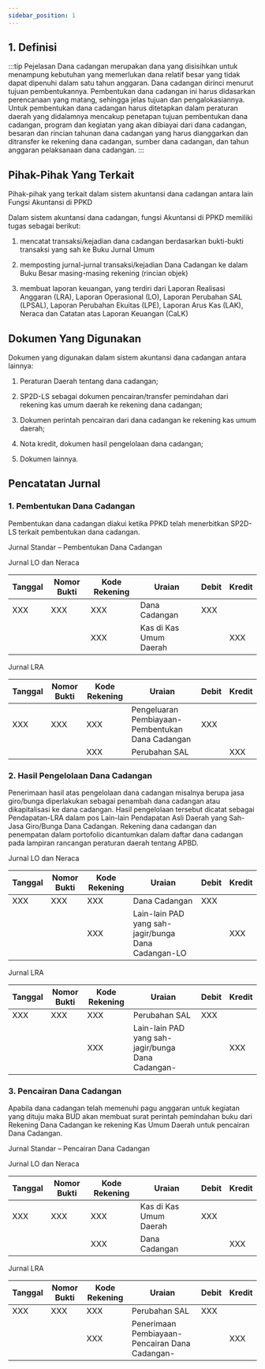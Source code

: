 ```yaml
--- 
sidebar_position: 1 
---
```


## 1. Definisi 
:::tip Pejelasan
Dana cadangan merupakan dana yang disisihkan untuk menampung kebutuhan
yang memerlukan dana relatif besar yang tidak dapat dipenuhi dalam satu
tahun anggaran. Dana cadangan dirinci menurut tujuan pembentukannya.
Pembentukan dana cadangan ini harus didasarkan perencanaan yang matang,
sehingga jelas tujuan dan pengalokasiannya. Untuk pembentukan dana
cadangan harus ditetapkan dalam peraturan daerah yang didalamnya
mencakup penetapan tujuan pembentukan dana cadangan, program dan
kegiatan yang akan dibiayai dari dana cadangan, besaran dan rincian
tahunan dana cadangan yang harus dianggarkan dan ditransfer ke rekening
dana cadangan, sumber dana cadangan, dan tahun anggaran pelaksanaan dana
cadangan.
:::
## Pihak-Pihak Yang Terkait 

Pihak-pihak yang terkait dalam sistem akuntansi dana cadangan antara
lain Fungsi Akuntansi di PPKD

Dalam sistem akuntansi dana cadangan, fungsi Akuntansi di PPKD memiliki
tugas sebagai berikut:

1.  mencatat transaksi/kejadian dana cadangan berdasarkan bukti-bukti
    transaksi yang sah ke Buku Jurnal Umum

2.  memposting jurnal-jurnal transaksi/kejadian Dana Cadangan ke dalam
    Buku Besar masing-masing rekening (rincian objek)

3.  membuat laporan keuangan, yang terdiri dari Laporan Realisasi
    Anggaran (LRA), Laporan Operasional (LO), Laporan Perubahan SAL
    (LPSAL), Laporan Perubahan Ekuitas (LPE), Laporan Arus Kas (LAK),
    Neraca dan Catatan atas Laporan Keuangan (CaLK)

## Dokumen Yang Digunakan 

Dokumen yang digunakan dalam sistem akuntansi dana cadangan antara
lainnya:

1.  Peraturan Daerah tentang dana cadangan;

2.  SP2D-LS sebagai dokumen pencairan/transfer pemindahan dari
    rekening kas umum daerah ke rekening dana cadangan;

3.  Dokumen perintah pencairan dari dana cadangan ke rekening kas umum
    daerah;

4.  Nota kredit, dokumen hasil pengelolaan dana cadangan;

5.  Dokumen lainnya.

## Pencatatan Jurnal 

### 1. Pembentukan Dana Cadangan 

Pembentukan dana cadangan diakui ketika PPKD telah menerbitkan SP2D-LS
terkait pembentukan dana cadangan.

Jurnal Standar – Pembentukan Dana Cadangan

Jurnal LO dan Neraca

| Tanggal | Nomor Bukti | Kode Rekening | Uraian                 | Debit | Kredit |
|---------|-------------|---------------|------------------------|-------|--------|
| XXX     | XXX         | XXX           | Dana Cadangan          | XXX   |        |
|         |             | XXX           | Kas di Kas Umum Daerah |       | XXX    |

Jurnal LRA

| Tanggal | Nomor Bukti | Kode Rekening | Uraian                                           | Debit | Kredit |
|---------|-------------|---------------|--------------------------------------------------|-------|--------|
| XXX     | XXX         | XXX           | Pengeluaran Pembiayaan-Pembentukan Dana Cadangan | XXX   |        |
|         |             | XXX           | Perubahan SAL                                    |       | XXX    |

### 2. Hasil Pengelolaan Dana Cadangan 

Penerimaan hasil atas pengelolaan dana cadangan misalnya berupa jasa
giro/bunga diperlakukan sebagai penambah dana cadangan atau
dikapitalisasi ke dana cadangan. Hasil pengelolaan tersebut dicatat
sebagai Pendapatan-LRA dalam pos Lain-lain Pendapatan Asli Daerah yang
Sah-Jasa Giro/Bunga Dana Cadangan. Rekening dana cadangan dan penempatan
dalam portofolio dicantumkan dalam daftar dana cadangan pada lampiran
rancangan peraturan daerah tentang APBD.

Jurnal LO dan Neraca

| Tanggal | Nomor Bukti | Kode Rekening | Uraian                                              | Debit | Kredit |
|---------|-------------|---------------|-----------------------------------------------------|-------|--------|
| XXX     | XXX         | XXX           | Dana Cadangan                                       | XXX   |        |
|         |             | XXX           | Lain-lain PAD yang sah-jagir/bunga Dana Cadangan-LO |       | XXX    |

Jurnal LRA

| Tanggal | Nomor Bukti | Kode Rekening | Uraian                                            | Debit | Kredit |
|---------|-------------|---------------|---------------------------------------------------|-------|--------|
| XXX     | XXX         | XXX           | Perubahan SAL                                     | XXX   |        |
|         |             | XXX           | Lain-lain PAD yang sah-jagir/bunga Dana Cadangan- |       | XXX    |

### 3. Pencairan Dana Cadangan 

Apabila dana cadangan telah memenuhi pagu anggaran untuk kegiatan yang
dituju maka BUD akan membuat surat perintah pemindahan buku dari
Rekening Dana Cadangan ke rekening Kas Umum Daerah untuk pencairan Dana
Cadangan.

Jurnal Standar – Pencairan Dana Cadangan

Jurnal LO dan Neraca

| Tanggal | Nomor Bukti | Kode Rekening | Uraian                 | Debit | Kredit |
|---------|-------------|---------------|------------------------|-------|--------|
| XXX     | XXX         | XXX           | Kas di Kas Umum Daerah | XXX   |        |
|         |             | XXX           | Dana Cadangan          |       | XXX    |

Jurnal LRA

| Tanggal | Nomor Bukti | Kode Rekening | Uraian                                         | Debit | Kredit |
|---------|-------------|---------------|------------------------------------------------|-------|--------|
| XXX     | XXX         | XXX           | Perubahan SAL                                  | XXX   |        |
|         |             | XXX           | Penerimaan Pembiayaan-Pencairan Dana Cadangan- |       | XXX    |
